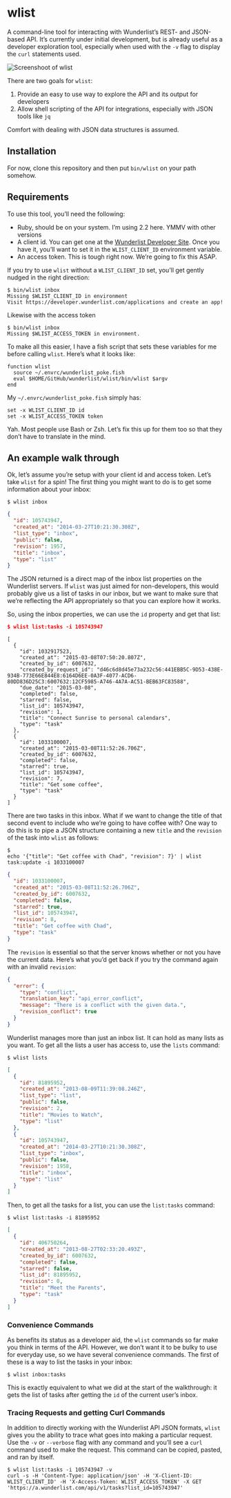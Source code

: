 # wlist

A command-line tool for interacting with Wunderlist’s REST- and JSON-based API. It’s currently under initial development, but is already useful as a developer exploration tool, especially when used with the `-v` flag to display the `curl` statements used.

![Screenshoot of wlist](screenshot.png)

There are two goals for `wlist`:

1. Provide an easy to use way to explore the API and its output for developers
2. Allow shell scripting of the API for integrations, especially with JSON tools like `jq`

Comfort with dealing with JSON data structures is assumed.

## Installation

For now, clone this repository and then put `bin/wlist` on your path somehow.

## Requirements

To use this tool, you’ll need the following:

* Ruby, should be on your system. I’m using 2.2 here. YMMV with other versions
* A client id. You can get one at the [Wunderlist Developer Site](https://developer.wunderlist.com/applications). Once you have it, you’ll want to set it in the `WLIST_CLIENT_ID` environment variable.
* An access token. This is tough right now. We’re going to fix this ASAP.

If you try to use `wlist` without a `WLIST_CLIENT_ID` set, you’ll get gently nudged in the right direction:

    $ bin/wlist inbox
    Missing $WLIST_CLIENT_ID in environment
    Visit https://developer.wunderlist.com/applications and create an app!

Likewise with the access token

    $ bin/wlist inbox
    Missing $WLIST_ACCESS_TOKEN in environment.

To make all this easier, I have a fish script that sets these variables for me before calling `wlist`. Here’s what it looks like:

    function wlist
      source ~/.envrc/wunderlist_poke.fish
      eval $HOME/GitHub/wunderlist/wlist/bin/wlist $argv
    end

My `~/.envrc/wunderlist_poke.fish` simply has:

    set -x WLIST_CLIENT_ID id
    set -x WLIST_ACCESS_TOKEN token

Yah. Most people use Bash or Zsh. Let’s fix this up for them too so that they don’t have to translate in the mind.

## An example walk through

Ok, let’s assume you’re setup with your client id and access token. Let’s take `wlist` for a spin! The first thing you might want to do is to get some information about your inbox:

```
$ wlist inbox
```

```json
{
  "id": 105743947,
  "created_at": "2014-03-27T10:21:30.308Z",
  "list_type": "inbox",
  "public": false,
  "revision": 1957,
  "title": "inbox",
  "type": "list"
}
```

The JSON returned is a direct map of the inbox list properties on the Wunderlist servers. If `wlist` was just aimed for non-developers, this would probably give us a list of tasks in our inbox, but we want to make sure that we’re reflecting the API appropriately so that you can explore how it works.

So, using the inbox properties, we can use the `id` property and get that list:

```json
$ wlist list:tasks -i 105743947
```

```
[
  {
    "id": 1032917523,
    "created_at": "2015-03-08T07:50:20.807Z",
    "created_by_id": 6007632,
    "created_by_request_id": "d46c6d8d45e73a232c56:441EBB5C-9D53-438E-934B-773E66E844E8:6164D6EE-0A3F-4077-ACD6-80DD836D25C3:6007632:12CF5985-A746-4A7A-AC51-BEB63FC83588",
    "due_date": "2015-03-08",
    "completed": false,
    "starred": false,
    "list_id": 105743947,
    "revision": 1,
    "title": "Connect Sunrise to personal calendars",
    "type": "task"
  },
  {
    "id": 1033100007,
    "created_at": "2015-03-08T11:52:26.706Z",
    "created_by_id": 6007632,
    "completed": false,
    "starred": true,
    "list_id": 105743947,
    "revision": 7,
    "title": "Get some coffee",
    "type": "task"
  }
]
```

There are two tasks in this inbox. What if we want to change the title of that second event to include who we’re going to have coffee with? One way to do this is to pipe a JSON structure containing a new `title` and the `revision` of the task into `wlist` as follows:

```
$
echo '{"title": "Get coffee with Chad", "revision": 7}' | wlist task:update -i 1033100007
```
```json
{
  "id": 1033100007,
  "created_at": "2015-03-08T11:52:26.706Z",
  "created_by_id": 6007632,
  "completed": false,
  "starred": true,
  "list_id": 105743947,
  "revision": 8,
  "title": "Get coffee with Chad",
  "type": "task"
}
```

The `revision` is essential so that the server knows whether or not you have the current data. Here’s what you’d get back if you try the command again with an invalid `revision`:

```json
{
  "error": {
    "type": "conflict",
    "translation_key": "api_error_conflict",
    "message": "There is a conflict with the given data.",
    "revision_conflict": true
  }
}
```

Wunderlist manages more than just an inbox list. It can hold as many lists as you want. To get all the lists a user has access to, use the `lists` command:

```
$ wlist lists
```

```json
[
  {
    "id": 81895952,
    "created_at": "2013-08-09T11:39:08.246Z",
    "list_type": "list",
    "public": false,
    "revision": 2,
    "title": "Movies to Watch",
    "type": "list"
  },
  {
    "id": 105743947,
    "created_at": "2014-03-27T10:21:30.308Z",
    "list_type": "inbox",
    "public": false,
    "revision": 1958,
    "title": "inbox",
    "type": "list"
  }
]
```

Then, to get all the tasks for a list, you can use the `list:tasks` command:

```
$ wlist list:tasks -i 81895952
```
```json
[
  {
    "id": 406750264,
    "created_at": "2013-08-27T02:33:20.493Z",
    "created_by_id": 6007632,
    "completed": false,
    "starred": false,
    "list_id": 81895952,
    "revision": 0,
    "title": "Meet the Parents",
    "type": "task"
  }
]
```

### Convenience Commands

As benefits its status as a developer aid, the `wlist` commands so far make you think in terms of the API. However, we don’t want it to be bulky to use for everyday use, so we have several convenience commands. The first of these is a way to list the tasks in your inbox:

```
$ wlist inbox:tasks
```

This is exactly equivalent to what we did at the start of the walkthrough: it gets the list of tasks after getting the `id` of the current user’s inbox.


### Tracing Requests and getting Curl Commands

In addition to directly working with the Wunderlist API JSON formats, `wlist` gives you the ability to trace what goes into making a particular request. Use the `-v` or `--verbose` flag with any command and you’ll see a `curl` command used to make the request. This command can be copied, pasted, and ran by itself.

```
$ wlist list:tasks -i 105743947 -v
curl -s -H 'Content-Type: application/json' -H 'X-Client-ID: WLIST_CLIENT_ID' -H 'X-Access-Token: WLIST_ACCESS_TOKEN' -X GET 'https://a.wunderlist.com/api/v1/tasks?list_id=105743947'
```
